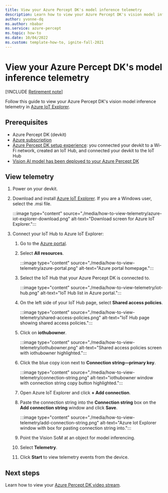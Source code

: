 ```yaml
---
title: View your Azure Percept DK's model inference telemetry
description: Learn how to view your Azure Percept DK's vision model inference telemetry in Azure IoT Explorer
author: yvonne-dq
ms.author: nbabar
ms.service: azure-percept
ms.topic: how-to
ms.date: 10/04/2022
ms.custom: template-how-to, ignite-fall-2021
---
```


# View your Azure Percept DK's model inference telemetry

[!INCLUDE [Retirement note](./includes/retire.md)]

Follow this guide to view your Azure Percept DK's vision model inference telemetry in [Azure IoT Explorer](https://github.com/Azure/azure-iot-explorer/releases).

## Prerequisites

- Azure Percept DK (devkit)
- [Azure subscription](https://azure.microsoft.com/free/)
- [Azure Percept DK setup experience](./quickstart-percept-dk-set-up.md): you connected your devkit to a Wi-Fi network, created an IoT Hub, and connected your devkit to the IoT Hub
- [Vision AI model has been deployed to your Azure Percept DK](./how-to-deploy-model.md)

## View telemetry

1. Power on your devkit.

1. Download and install [Azure IoT Explorer](https://github.com/Azure/azure-iot-explorer/releases). If you are a Windows user, select the .msi file.

    :::image type="content" source="./media/how-to-view-telemetry/azure-iot-explorer-download.png" alt-text="Download screen for Azure IoT Explorer.":::

1. Connect your IoT Hub to Azure IoT Explorer:

    1. Go to the [Azure portal](https://portal.azure.com).

    1. Select **All resources**.

        :::image type="content" source="./media/how-to-view-telemetry/azure-portal.png" alt-text="Azure portal homepage.":::

    1. Select the IoT Hub that your Azure Percept DK is connected to.

        :::image type="content" source="./media/how-to-view-telemetry/iot-hub.png" alt-text="IoT Hub list in Azure portal.":::

    1. On the left side of your IoT Hub page, select **Shared access policies**.

        :::image type="content" source="./media/how-to-view-telemetry/shared-access-policies.png" alt-text="IoT Hub page showing shared access policies.":::

    1. Click on **iothubowner**.

        :::image type="content" source="./media/how-to-view-telemetry/iothubowner.png" alt-text="Shared access policies screen with iothubowner highlighted.":::

    1. Click the blue copy icon next to **Connection string—primary key**.

        :::image type="content" source="./media/how-to-view-telemetry/connection-string.png" alt-text="iothubowner window with connection string copy button highlighted.":::

    1. Open Azure IoT Explorer and click **+ Add connection**.

    1. Paste the connection string into the **Connection string** box on the **Add connection string** window and click **Save**.

        :::image type="content" source="./media/how-to-view-telemetry/add-connection-string.png" alt-text="Azure Iot Explorer window with box for pasting connection string into.":::

    1. Point the Vision SoM at an object for model inferencing.

    1. Select **Telemetry**.

    1. Click **Start** to view telemetry events from the device.

## Next steps
Learn how to view your [Azure Percept DK video stream](./how-to-view-video-stream.md).
